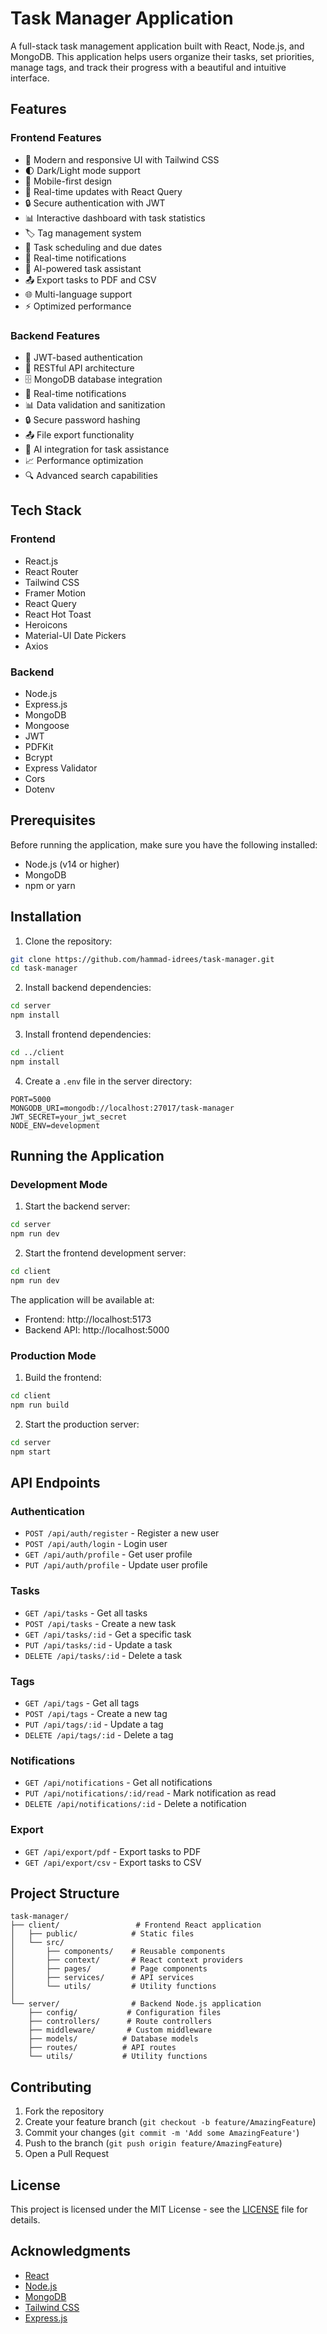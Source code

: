 # Task Manager Application

A full-stack task management application built with React, Node.js, and MongoDB. This application helps users organize their tasks, set priorities, manage tags, and track their progress with a beautiful and intuitive interface.

## Features

### Frontend Features
- 🎨 Modern and responsive UI with Tailwind CSS
- 🌓 Dark/Light mode support
- 📱 Mobile-first design
- 🔄 Real-time updates with React Query
- 🔒 Secure authentication with JWT
- 📊 Interactive dashboard with task statistics
- 🏷️ Tag management system
- 📅 Task scheduling and due dates
- 🔔 Real-time notifications
- 🤖 AI-powered task assistant
- 📤 Export tasks to PDF and CSV
- 🌐 Multi-language support
- ⚡ Optimized performance

### Backend Features
- 🔐 JWT-based authentication
- 📝 RESTful API architecture
- 🗄️ MongoDB database integration
- 🔄 Real-time notifications
- 📊 Data validation and sanitization
- 🔒 Secure password hashing
- 📤 File export functionality
- 🤖 AI integration for task assistance
- 📈 Performance optimization
- 🔍 Advanced search capabilities

## Tech Stack

### Frontend
- React.js
- React Router
- Tailwind CSS
- Framer Motion
- React Query
- React Hot Toast
- Heroicons
- Material-UI Date Pickers
- Axios

### Backend
- Node.js
- Express.js
- MongoDB
- Mongoose
- JWT
- PDFKit
- Bcrypt
- Express Validator
- Cors
- Dotenv

## Prerequisites

Before running the application, make sure you have the following installed:
- Node.js (v14 or higher)
- MongoDB
- npm or yarn

## Installation

1. Clone the repository:
```bash
git clone https://github.com/hammad-idrees/task-manager.git
cd task-manager
```

2. Install backend dependencies:
```bash
cd server
npm install
```

3. Install frontend dependencies:
```bash
cd ../client
npm install
```

4. Create a `.env` file in the server directory:
```env
PORT=5000
MONGODB_URI=mongodb://localhost:27017/task-manager
JWT_SECRET=your_jwt_secret
NODE_ENV=development
```

## Running the Application

### Development Mode

1. Start the backend server:
```bash
cd server
npm run dev
```

2. Start the frontend development server:
```bash
cd client
npm run dev
```

The application will be available at:
- Frontend: http://localhost:5173
- Backend API: http://localhost:5000

### Production Mode

1. Build the frontend:
```bash
cd client
npm run build
```

2. Start the production server:
```bash
cd server
npm start
```

## API Endpoints

### Authentication
- `POST /api/auth/register` - Register a new user
- `POST /api/auth/login` - Login user
- `GET /api/auth/profile` - Get user profile
- `PUT /api/auth/profile` - Update user profile

### Tasks
- `GET /api/tasks` - Get all tasks
- `POST /api/tasks` - Create a new task
- `GET /api/tasks/:id` - Get a specific task
- `PUT /api/tasks/:id` - Update a task
- `DELETE /api/tasks/:id` - Delete a task

### Tags
- `GET /api/tags` - Get all tags
- `POST /api/tags` - Create a new tag
- `PUT /api/tags/:id` - Update a tag
- `DELETE /api/tags/:id` - Delete a tag

### Notifications
- `GET /api/notifications` - Get all notifications
- `PUT /api/notifications/:id/read` - Mark notification as read
- `DELETE /api/notifications/:id` - Delete a notification

### Export
- `GET /api/export/pdf` - Export tasks to PDF
- `GET /api/export/csv` - Export tasks to CSV

## Project Structure

```
task-manager/
├── client/                 # Frontend React application
│   ├── public/            # Static files
│   └── src/
│       ├── components/    # Reusable components
│       ├── context/       # React context providers
│       ├── pages/         # Page components
│       ├── services/      # API services
│       └── utils/         # Utility functions
│
└── server/                # Backend Node.js application
    ├── config/           # Configuration files
    ├── controllers/      # Route controllers
    ├── middleware/       # Custom middleware
    ├── models/          # Database models
    ├── routes/          # API routes
    └── utils/           # Utility functions
```

## Contributing

1. Fork the repository
2. Create your feature branch (`git checkout -b feature/AmazingFeature`)
3. Commit your changes (`git commit -m 'Add some AmazingFeature'`)
4. Push to the branch (`git push origin feature/AmazingFeature`)
5. Open a Pull Request

## License

This project is licensed under the MIT License - see the [LICENSE](LICENSE) file for details.

## Acknowledgments

- [React](https://reactjs.org/)
- [Node.js](https://nodejs.org/)
- [MongoDB](https://www.mongodb.com/)
- [Tailwind CSS](https://tailwindcss.com/)
- [Express.js](https://expressjs.com/)
